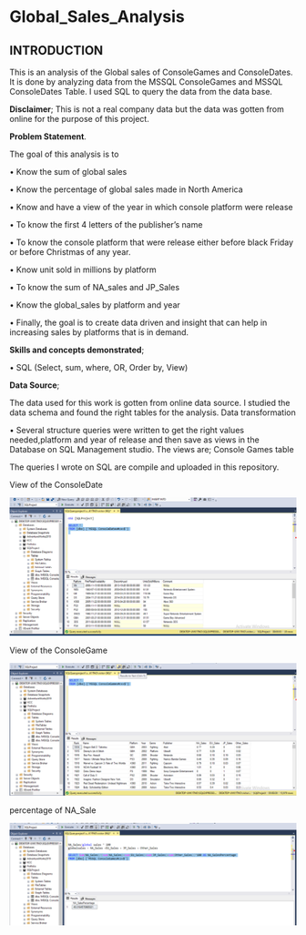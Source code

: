 # Global_Sales_Analysis

## INTRODUCTION

This is an analysis of the Global sales of ConsoleGames and ConsoleDates. It is done by analyzing data from the MSSQL ConsoleGames and MSSQL ConsoleDates Table. I used SQL to query the data from the data base.

**Disclaimer**; This is not a real company data but the data was gotten from online for the purpose of this project.

**Problem Statement**.

The goal of this analysis is to

•	Know the sum of global sales

•	Know the percentage of global sales made in North America

•	Know and have a view of the year in which console platform were release

•	To know the first 4 letters of the publisher’s name

•	To know the console platform that were release either before black Friday or before Christmas of any year. 

•	Know unit sold in millions by platform

•	To know the sum of NA_sales and JP_Sales

•	Know the global_sales by platform and year

•	Finally, the goal is to create data driven and insight that can help in increasing sales by platforms that is in demand.

**Skills and concepts demonstrated**;

•	SQL (Select, sum, where, OR, Order by, View)

**Data Source**;

The data used for this work is gotten from online data source. I studied the data schema and found the right tables for the analysis. 
Data transformation 

•	Several structure queries were written to get the right values needed,platform and year of release and then save as views in the Database on SQL Management studio. The views are;
Console Games table

The queries I wrote on SQL are compile and uploaded in this repository.

View of the ConsoleDate 

![](Data_for_console_date.png)

View of the ConsoleGame

![](Data_view_console_game.png)

percentage of NA_Sale

![](D-percentage_of_NA_sales.png)





























